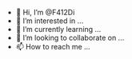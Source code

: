 - 👋 Hi, I’m @F412Di
- 👀 I’m interested in ...
- 🌱 I’m currently learning ...
- 💞️ I’m looking to collaborate on ...
- 📫 How to reach me ...

<!---
F412Di/F412Di is a ✨ special ✨ repository because its `README.md` (this file) appears on your GitHub profile.
You can click the Preview link to take a look at your changes.
--->
